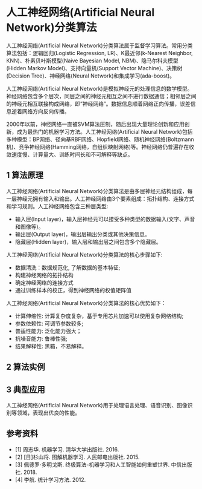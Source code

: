 # 人工神经网络(Artificial Neural Network)分类算法

人工神经网络(Artificial Neural Network)分类算法属于监督学习算法。常用分类算法包括：逻辑回归(Logistic Regression, LR)、K最近邻(k-Nearest Neighbor, KNN)、朴素贝叶斯模型(Naive Bayesian Model, NBM)、隐马尔科夫模型(Hidden Markov Model)、支持向量机(Support Vector Machine)、决策树(Decision Tree)、神经网络(Neural Network)和集成学习(ada-boost)。

人工神经网络(Artificial Neural Network)是模拟神经元的处理信息的数学模型。神经网络包含多个层次，同层之间的神经元相互之间不进行数据通信；相邻层之间的神经元相互联接构成网络，即”神经网络”。数据信息顺着网络正向传播，误差信息逆着网络方向反向传播。

2000年以前，神经网络一直被SVM算法压制，随后出现大量理论创新和应用创新，成为最热门的机器学习方法。人工神经网络(Artificial Neural Network)包括多种模型：BP网络、径向基RBF网络、Hopfield网络、随机神经网络(Boltzmann机)、竞争神经网络(Hamming网络，自组织映射网络)等。神经网络仍普遍存在收敛速度慢、计算量大、训练时间长和不可解释等缺点。

## 1 算法原理

人工神经网络(Artificial Neural Network)分类算法是由多层神经元结构组成，每一层神经元拥有输入和输出。人工神经网络由3个要素组成：拓扑结构、连接方式和学习规则。人工神经网络包含三种层类型:

- 输入层(Input  layer)，输入层神经元可以接受多种类型的数据输入(文字、声音和图像等)。
- 输出层(Output layer)，输出层输出分类或其他决策信息。
- 隐藏层(Hidden layer)，输入层和输出层之间包含多个隐藏层。

人工神经网络(Artificial Neural Network)分类算法的核心步骤如下:

- 数据清洗：数据规范化, 了解数据的基本特征;
- 构建神经网络的拓扑结构
- 确定神经网络的连接方式
- 通过训练样本的校正，得到神经网络的权值矩阵值

人工神经网络(Artificial Neural Network)分类算法的核心优势如下：

- 计算伸缩性: 计算复杂度复杂，基于专用芯片加速可以使用复杂网络结构;
- 参数依赖性: 可调节参数较多;
- 普适性能力: 泛化能力强大；
- 抗噪音能力: 鲁棒性强;
- 结果解释性: 黑箱，不易解释。

## 2 算法实例

## 3 典型应用

人工神经网络(Artificial Neural Network)用于处理语言处理、语音识别、图像识别等领域，表现出优良的性能。

## 参考资料

- [1] 周志华. 机器学习. 清华大学出版社. 2016.
- [2] [日]杉山将. 图解机器学习. 人民邮电出版社. 2015.
- [3] 佩德罗·多明戈斯. 终极算法-机器学习和人工智能如何重塑世界. 中信出版社. 2018.
- [4] 李航. 统计学习方法. 2012.